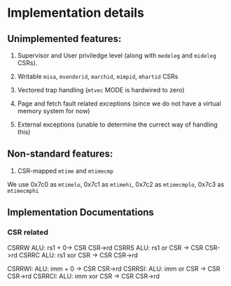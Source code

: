 # Implementation details

## Unimplemented features:

1. Supervisor and User priviledge level (along with `medeleg` and `mideleg` CSRs).

2. Writable `misa`, `mvendorid`, `marchid`, `mimpid`, `mhartid` CSRs

3. Vectored trap handling (`mtvec` MODE is hardwired to zero)

4. Page and fetch fault related exceptions (since we do not have a virtual memory system for now)

5. External exceptions (unable to determine the currect way of handling this)

## Non-standard features:

1. CSR-mapped `mtime` and `mtimecmp`

We use 0x7c0 as `mtimelo`, 0x7c1 as `mtimehi`, 0x7c2 as `mtimecmplo`, 0x7c3 as `mtimecmphi`


## Implementation Documentations

### CSR related

CSRRW ALU: rs1 + 0-> CSR CSR->rd
CSRRS ALU: rs1 or CSR -> CSR CSR->rd
CSRRC ALU: rs1 xor CSR -> CSR CSR->rd

CSRRWI: ALU: imm + 0 -> CSR CSR->rd
CSRRSI: ALU: imm or CSR -> CSR CSR->rd
CSRRCI: ALU: imm xor CSR -> CSR CSR->rd